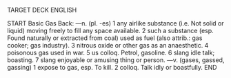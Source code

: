 TARGET DECK
ENGLISH

START
Basic
Gas
Back: —n. (pl. -es) 1 any airlike substance (i.e. Not solid or liquid) moving freely to fill any space available. 2 such a substance (esp. Found naturally or extracted from coal) used as fuel (also attrib.: gas cooker; gas industry). 3 nitrous oxide or other gas as an anaesthetic. 4 poisonous gas used in war. 5 us colloq. Petrol, gasoline. 6 slang idle talk; boasting. 7 slang enjoyable or amusing thing or person. —v. (gases, gassed, gassing) 1 expose to gas, esp. To kill. 2 colloq. Talk idly or boastfully.
END
